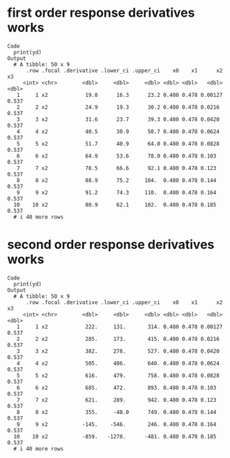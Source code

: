 # first order response derivatives works

    Code
      print(yd)
    Output
      # A tibble: 50 x 9
          .row .focal .derivative .lower_ci .upper_ci    x0    x1      x2    x3
         <int> <chr>        <dbl>     <dbl>     <dbl> <dbl> <dbl>   <dbl> <dbl>
       1     1 x2            19.8      16.3      23.2 0.480 0.478 0.00127 0.537
       2     2 x2            24.9      19.3      30.2 0.480 0.478 0.0216  0.537
       3     3 x2            31.6      23.7      39.3 0.480 0.478 0.0420  0.537
       4     4 x2            40.5      30.9      50.7 0.480 0.478 0.0624  0.537
       5     5 x2            51.7      40.9      64.0 0.480 0.478 0.0828  0.537
       6     6 x2            64.9      53.6      78.0 0.480 0.478 0.103   0.537
       7     7 x2            78.5      66.6      92.1 0.480 0.478 0.123   0.537
       8     8 x2            88.9      75.2     104.  0.480 0.478 0.144   0.537
       9     9 x2            91.2      74.3     110.  0.480 0.478 0.164   0.537
      10    10 x2            80.9      62.1     102.  0.480 0.478 0.185   0.537
      # i 40 more rows

# second order response derivatives works

    Code
      print(yd)
    Output
      # A tibble: 50 x 9
          .row .focal .derivative .lower_ci .upper_ci    x0    x1      x2    x3
         <int> <chr>        <dbl>     <dbl>     <dbl> <dbl> <dbl>   <dbl> <dbl>
       1     1 x2            222.     131.       314. 0.480 0.478 0.00127 0.537
       2     2 x2            285.     173.       415. 0.480 0.478 0.0216  0.537
       3     3 x2            382.     278.       527. 0.480 0.478 0.0420  0.537
       4     4 x2            505.     406.       640. 0.480 0.478 0.0624  0.537
       5     5 x2            616.     479.       758. 0.480 0.478 0.0828  0.537
       6     6 x2            685.     472.       893. 0.480 0.478 0.103   0.537
       7     7 x2            621.     289.       942. 0.480 0.478 0.123   0.537
       8     8 x2            355.     -48.0      749. 0.480 0.478 0.144   0.537
       9     9 x2           -145.    -546.       246. 0.480 0.478 0.164   0.537
      10    10 x2           -859.   -1278.      -481. 0.480 0.478 0.185   0.537
      # i 40 more rows

